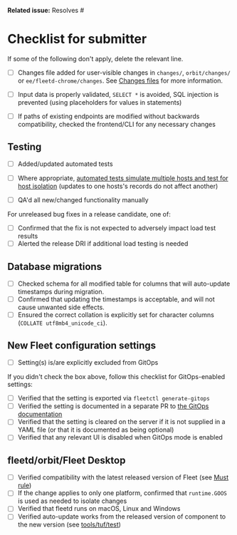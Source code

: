<!-- Add the related story/sub-task/bug number, like Resolves #123, or remove if NA -->
**Related issue:** Resolves #

# Checklist for submitter

If some of the following don't apply, delete the relevant line.

- [ ] Changes file added for user-visible changes in `changes/`, `orbit/changes/` or `ee/fleetd-chrome/changes`.
  See [Changes files](https://github.com/fleetdm/fleet/blob/main/docs/Contributing/guides/committing-changes.md#changes-files) for more information.

- [ ] Input data is properly validated, `SELECT *` is avoided, SQL injection is prevented (using placeholders for values in statements)
- [ ] If paths of existing endpoints are modified without backwards compatibility, checked the frontend/CLI for any necessary changes

## Testing

- [ ] Added/updated automated tests
- [ ] Where appropriate, [automated tests simulate multiple hosts and test for host isolation](https://github.com/fleetdm/fleet/blob/main/docs/Contributing/reference/patterns-backend.md#unit-testing) (updates to one hosts's records do not affect another)

- [ ] QA'd all new/changed functionality manually

For unreleased bug fixes in a release candidate, one of:

- [ ] Confirmed that the fix is not expected to adversely impact load test results
- [ ] Alerted the release DRI if additional load testing is needed

## Database migrations

- [ ] Checked schema for all modified table for columns that will auto-update timestamps during migration.
- [ ] Confirmed that updating the timestamps is acceptable, and will not cause unwanted side effects.
- [ ] Ensured the correct collation is explicitly set for character columns (`COLLATE utf8mb4_unicode_ci`).

## New Fleet configuration settings

- [ ] Setting(s) is/are explicitly excluded from GitOps

If you didn't check the box above, follow this checklist for GitOps-enabled settings:

- [ ] Verified that the setting is exported via `fleetctl generate-gitops`
- [ ] Verified the setting is documented in a separate PR to [the GitOps documentation](https://github.com/fleetdm/fleet/blob/main/docs/Configuration/yaml-files.md#L485)
- [ ] Verified that the setting is cleared on the server if it is not supplied in a YAML file (or that it is documented as being optional)
- [ ] Verified that any relevant UI is disabled when GitOps mode is enabled

## fleetd/orbit/Fleet Desktop

- [ ] Verified compatibility with the latest released version of Fleet (see [Must rule](https://github.com/fleetdm/fleet/blob/main/docs/Contributing/workflows/fleetd-development-and-release-strategy.md))
- [ ] If the change applies to only one platform, confirmed that `runtime.GOOS` is used as needed to isolate changes
- [ ] Verified that fleetd runs on macOS, Linux and Windows
- [ ] Verified auto-update works from the released version of component to the new version (see [tools/tuf/test](../tools/tuf/test/README.md))
